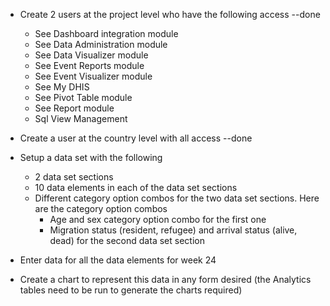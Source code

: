 * Create 2 users at the project level who have the following access --done
	* See Dashboard integration module
	* See Data Administration module
	* See Data Visualizer module
	* See Event Reports module
	* See Event Visualizer module
	* See My DHIS
	* See Pivot Table module
	* See Report module
	* Sql View Management

* Create a user at the country level with all access --done

* Setup a data set with the following 
	* 2 data set sections
	* 10 data elements in each of the data set sections
	* Different category option combos for the two data set sections. Here are the category option combos
		* Age and sex category option combo for the first one 
		* Migration status (resident, refugee) and arrival status (alive, dead) for the second data set section
* Enter data for all the data elements for week 24
* Create a chart to represent this data in any form desired (the Analytics tables need to be run to generate the charts required)
